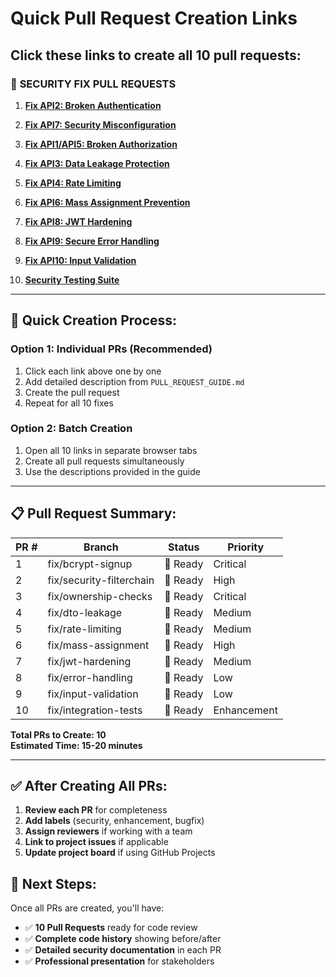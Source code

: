 # Quick Pull Request Creation Links

## Click these links to create all 10 pull requests:

### 🔐 **SECURITY FIX PULL REQUESTS**

1. **[Fix API2: Broken Authentication](https://github.com/Hefty-I/owasp-api-vuln-lab/compare/main...fix/bcrypt-signup?expand=1&title=Fix%20API2:%20Broken%20Authentication%20-%20Implement%20BCrypt%20Password%20Hashing)**

2. **[Fix API7: Security Misconfiguration](https://github.com/Hefty-I/owasp-api-vuln-lab/compare/main...fix/security-filterchain?expand=1&title=Fix%20API7:%20Security%20Misconfiguration%20-%20Implement%20Proper%20Security%20Filter%20Chain)**

3. **[Fix API1/API5: Broken Authorization](https://github.com/Hefty-I/owasp-api-vuln-lab/compare/main...fix/ownership-checks?expand=1&title=Fix%20API1/API5:%20Broken%20Authorization%20-%20Implement%20Ownership%20Checks)**

4. **[Fix API3: Data Leakage Protection](https://github.com/Hefty-I/owasp-api-vuln-lab/compare/main...fix/dto-leakage?expand=1&title=Fix%20API3:%20Broken%20Object%20Property%20Level%20Authorization%20-%20Implement%20DTOs)**

5. **[Fix API4: Rate Limiting](https://github.com/Hefty-I/owasp-api-vuln-lab/compare/main...fix/rate-limiting?expand=1&title=Fix%20API4:%20Unrestricted%20Resource%20Consumption%20-%20Implement%20Rate%20Limiting)**

6. **[Fix API6: Mass Assignment Prevention](https://github.com/Hefty-I/owasp-api-vuln-lab/compare/main...fix/mass-assignment?expand=1&title=Fix%20API6:%20Unrestricted%20Access%20to%20Sensitive%20Business%20Flows%20-%20Prevent%20Mass%20Assignment)**

7. **[Fix API8: JWT Hardening](https://github.com/Hefty-I/owasp-api-vuln-lab/compare/main...fix/jwt-hardening?expand=1&title=Fix%20API8:%20Security%20Misconfiguration%20-%20Harden%20JWT%20Implementation)**

8. **[Fix API9: Secure Error Handling](https://github.com/Hefty-I/owasp-api-vuln-lab/compare/main...fix/error-handling?expand=1&title=Fix%20API9:%20Improper%20Inventory%20Management%20-%20Implement%20Secure%20Error%20Handling)**

9. **[Fix API10: Input Validation](https://github.com/Hefty-I/owasp-api-vuln-lab/compare/main...fix/input-validation?expand=1&title=Fix%20API10:%20Unsafe%20Consumption%20of%20APIs%20-%20Enhance%20Input%20Validation)**

10. **[Security Testing Suite](https://github.com/Hefty-I/owasp-api-vuln-lab/compare/main...fix/integration-tests?expand=1&title=Implement%20Comprehensive%20Security%20Testing%20Suite)**

---

## 🚀 **Quick Creation Process:**

### Option 1: Individual PRs (Recommended)
1. Click each link above one by one
2. Add detailed description from `PULL_REQUEST_GUIDE.md`
3. Create the pull request
4. Repeat for all 10 fixes

### Option 2: Batch Creation
1. Open all 10 links in separate browser tabs
2. Create all pull requests simultaneously
3. Use the descriptions provided in the guide

---

## 📋 **Pull Request Summary:**

| PR # | Branch | Status | Priority |
|------|---------|---------|----------|
| 1 | fix/bcrypt-signup | 🔄 Ready | Critical |
| 2 | fix/security-filterchain | 🔄 Ready | High |
| 3 | fix/ownership-checks | 🔄 Ready | Critical |
| 4 | fix/dto-leakage | 🔄 Ready | Medium |
| 5 | fix/rate-limiting | 🔄 Ready | Medium |
| 6 | fix/mass-assignment | 🔄 Ready | High |
| 7 | fix/jwt-hardening | 🔄 Ready | Medium |
| 8 | fix/error-handling | 🔄 Ready | Low |
| 9 | fix/input-validation | 🔄 Ready | Low |
| 10 | fix/integration-tests | 🔄 Ready | Enhancement |

**Total PRs to Create: 10**  
**Estimated Time: 15-20 minutes**

---

## ✅ **After Creating All PRs:**

1. **Review each PR** for completeness
2. **Add labels** (security, enhancement, bugfix)
3. **Assign reviewers** if working with a team
4. **Link to project issues** if applicable
5. **Update project board** if using GitHub Projects

## 🎯 **Next Steps:**
Once all PRs are created, you'll have:
- ✅ **10 Pull Requests** ready for code review
- ✅ **Complete code history** showing before/after
- ✅ **Detailed security documentation** in each PR
- ✅ **Professional presentation** for stakeholders